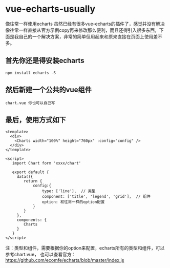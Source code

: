 # vue-echarts-usually
像往常一样使用echarts
虽然已经有很多vue-echarts的插件了，感觉并没有解决像往常一样直接从官方示例copy再来修改那么便利，而且还得引入很多东西，下面是我自己的一个解决方案，非常的简单但用起来和原来直接在页面上使用差不多。

## 首先你还是得安装echarts
    npm install echarts -S
## 然后新建一个公共的vue组件
    chart.vue 你也可以自己写
## 最后，使用方式如下

    <template>
      <div>
        <Charts width="100%" height="760px" :config="config" />
      </div>
    </template>

    <script>
       import Chart form 'xxxx/chart'

       export default { 
         data(){
            return {
                config:{
                    type: ['line'],  // 类型
                    component: ['title', 'legend', 'grid'],  // 组件
                    option: 和往常一样的option配置
                }
            }
         },
         components: {
            Charts
         }
       }   
    </script> 

注：类型和组件，需要根据你的option来配置，echarts所有的类型和组件，可以参考chart.vue，
也可以查看官方：https://github.com/ecomfe/echarts/blob/master/index.js
